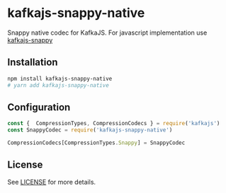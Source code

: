 # kafkajs-snappy-native
Snappy native codec for KafkaJS. For javascript implementation use [kafkajs-snappy](https://github.com/tulios/kafkajs-snappy)

## Installation

```sh
npm install kafkajs-snappy-native
# yarn add kafkajs-snappy-native
```

## Configuration

```javascript
const {  CompressionTypes, CompressionCodecs } = require('kafkajs')
const SnappyCodec = require('kafkajs-snappy-native')

CompressionCodecs[CompressionTypes.Snappy] = SnappyCodec
```

## License

See [LICENSE](https://github.com/tulios/kafkajs/blob/master/LICENSE) for more details.
